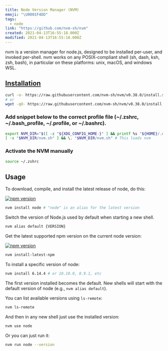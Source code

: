 ```yaml
---
title: Node Version Manager (NVM)
emoji: "\U0001F4DD"
tags:
  - node
link: "https://github.com/nvm-sh/nvm"
created: 2021-04-13T16:55:18.000Z
modified: 2021-04-13T16:55:18.000Z
---
```


nvm is a version manager for node.js, designed to be installed per-user, and invoked per-shell. nvm works on any POSIX-compliant shell (sh, dash, ksh, zsh, bash), in particular on these platforms: unix, macOS, and windows WSL.

## [Installation](https://github.com/nvm-sh/nvm#install--update-script)

```sh
curl -o- https://raw.githubusercontent.com/nvm-sh/nvm/v0.38.0/install.sh | bash
# or
wget -qO- https://raw.githubusercontent.com/nvm-sh/nvm/v0.38.0/install.sh | bash
```

### Add snippet below to the correct profile file (~/.zshrc, ~/.bash_profile, ~/.profile, or ~/.bashrc).

```sh
export NVM_DIR="$([ -z "${XDG_CONFIG_HOME-}" ] && printf %s "${HOME}/.nvm" || printf %s "${XDG_CONFIG_HOME}/nvm")"
[ -s "$NVM_DIR/nvm.sh" ] && \. "$NVM_DIR/nvm.sh" # This loads nvm
```

### Activate the NVM manually

```sh
source ~/.zshrc
```

## Usage

To download, compile, and install the latest release of node, do this:

[![npm version](https://badge.fury.io/js/node.svg)](https://badge.fury.io/js/node)

```sh
nvm install node # "node" is an alias for the latest version
```

Switch the version of Node.js used by default when starting a new shell.

```sh
nvm alias default {VERSION}
```

Get the latest supported npm version on the current node version:

[![npm version](https://badge.fury.io/js/npm.svg)](https://badge.fury.io/js/npm)

```sh
nvm install-latest-npm
```

To install a specific version of node:

```sh
nvm install 6.14.4 # or 10.10.0, 8.9.1, etc
```

The first version installed becomes the default. New shells will start with the default version of node (e.g., `nvm alias default`).

You can list available versions using `ls-remote`:

```sh
nvm ls-remote
```

And then in any new shell just use the installed version:

```sh
nvm use node
```

Or you can just run it:

```sh
nvm run node --version
```
